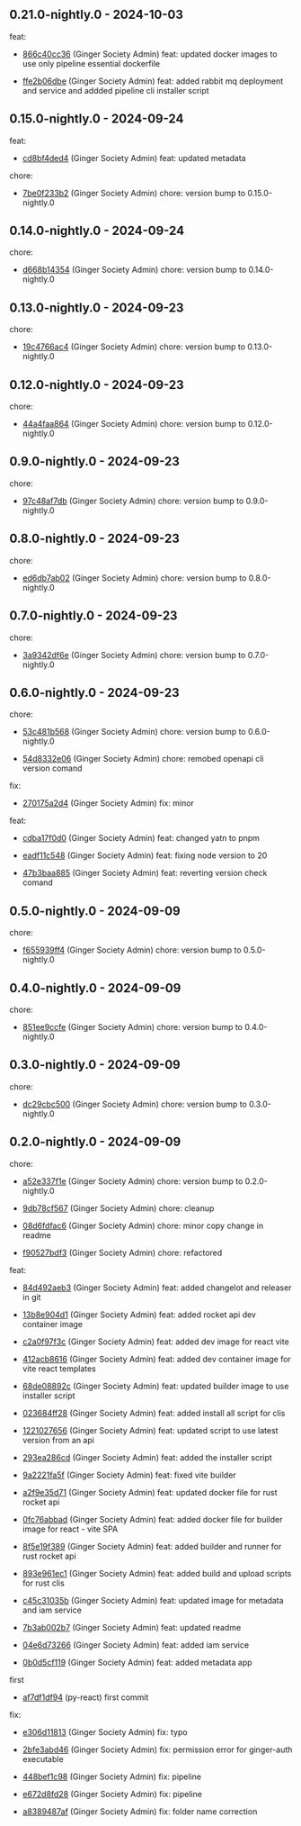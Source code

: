 ## 0.21.0-nightly.0 - 2024-10-03
feat:
 - [866c40cc36](https://github.com/ginger-society/infra-as-code-repo866c40cc367fdbce418825b0c626c394a43fd54f) (Ginger Society Admin) feat: updated docker images to use only pipeline essential dockerfile
	
 - [ffe2b06dbe](https://github.com/ginger-society/infra-as-code-repoffe2b06dbe2927a825ef93494a6ac34b27f58ecc) (Ginger Society Admin) feat: added rabbit mq deployment and service and addded pipeline cli installer script
	
## 0.15.0-nightly.0 - 2024-09-24
feat:
 - [cd8bf4ded4](https://github.com/ginger-society/infra-as-code-repocd8bf4ded465a8e1cb4a186571ad39ebfadb61f9) (Ginger Society Admin) feat: updated metadata
	
chore:
 - [7be0f233b2](https://github.com/ginger-society/infra-as-code-repo7be0f233b2e600b985b8ea894ea5966d3b9494c5) (Ginger Society Admin) chore: version bump to 0.15.0-nightly.0
	
## 0.14.0-nightly.0 - 2024-09-24
chore:
 - [d668b14354](https://github.com/ginger-society/infra-as-code-repod668b14354d145cdd7a61dd649e5eb0796b86fd3) (Ginger Society Admin) chore: version bump to 0.14.0-nightly.0
	
## 0.13.0-nightly.0 - 2024-09-23
chore:
 - [19c4766ac4](https://github.com/ginger-society/infra-as-code-repo19c4766ac4b1823bc1e63292a351a24e1f75e9aa) (Ginger Society Admin) chore: version bump to 0.13.0-nightly.0
	
## 0.12.0-nightly.0 - 2024-09-23
chore:
 - [44a4faa864](https://github.com/ginger-society/infra-as-code-repo44a4faa86413ff71ae6fbd9003726b10273ae310) (Ginger Society Admin) chore: version bump to 0.12.0-nightly.0
	
## 0.9.0-nightly.0 - 2024-09-23
chore:
 - [97c48af7db](https://github.com/ginger-society/infra-as-code-repo97c48af7db891ae19180b695c7def0d065a71b86) (Ginger Society Admin) chore: version bump to 0.9.0-nightly.0
	
## 0.8.0-nightly.0 - 2024-09-23
chore:
 - [ed6db7ab02](https://github.com/ginger-society/infra-as-code-repoed6db7ab02d6137c52af891642083e650c082076) (Ginger Society Admin) chore: version bump to 0.8.0-nightly.0
	
## 0.7.0-nightly.0 - 2024-09-23
chore:
 - [3a9342df6e](https://github.com/ginger-society/infra-as-code-repo3a9342df6e37804d2d21e49a15bc5d3d1f71004e) (Ginger Society Admin) chore: version bump to 0.7.0-nightly.0
	
## 0.6.0-nightly.0 - 2024-09-23
chore:
 - [53c481b568](https://github.com/ginger-society/infra-as-code-repo53c481b568d879af2135a2e3176c0d18fa0af174) (Ginger Society Admin) chore: version bump to 0.6.0-nightly.0
	
 - [54d8332e06](https://github.com/ginger-society/infra-as-code-repo54d8332e0632b4ea8e750c6f7c0865ab17782982) (Ginger Society Admin) chore: remobed openapi cli version comand
	
fix:
 - [270175a2d4](https://github.com/ginger-society/infra-as-code-repo270175a2d42289940a79608a1f31c437c94c78aa) (Ginger Society Admin) fix: minor
	
feat:
 - [cdba17f0d0](https://github.com/ginger-society/infra-as-code-repocdba17f0d08b4f80736d9bbdf90fd2e2014bc013) (Ginger Society Admin) feat: changed yatn to pnpm
	
 - [eadf11c548](https://github.com/ginger-society/infra-as-code-repoeadf11c548641e96280f58739fa957421202863a) (Ginger Society Admin) feat: fixing node version to 20
	
 - [47b3baa885](https://github.com/ginger-society/infra-as-code-repo47b3baa885e14874726dd41d8b55850c2e5cf46c) (Ginger Society Admin) feat: reverting version check comand
	
## 0.5.0-nightly.0 - 2024-09-09
chore:
 - [f655939ff4](https://github.com/ginger-society/infra-as-code-repof655939ff4810699437c160d6471557d2a29b651) (Ginger Society Admin) chore: version bump to 0.5.0-nightly.0
	
## 0.4.0-nightly.0 - 2024-09-09
chore:
 - [851ee9ccfe](https://github.com/ginger-society/infra-as-code-repo851ee9ccfe081451741baee4dffbecf7f75bee24) (Ginger Society Admin) chore: version bump to 0.4.0-nightly.0
	
## 0.3.0-nightly.0 - 2024-09-09
chore:
 - [dc29cbc500](https://github.com/ginger-society/infra-as-code-repodc29cbc500a72ca4967bc03e8bef67adae20f53e) (Ginger Society Admin) chore: version bump to 0.3.0-nightly.0
	
## 0.2.0-nightly.0 - 2024-09-09
chore:
 - [a52e337f1e](https://github.com/ginger-society/infra-as-code-repoa52e337f1e1250e2f24e2508c8ae4e758978dc20) (Ginger Society Admin) chore: version bump to 0.2.0-nightly.0
	
 - [9db78cf567](https://github.com/ginger-society/infra-as-code-repo9db78cf5673613e0a55fa33226c254e20bc54c83) (Ginger Society Admin) chore: cleanup
	
 - [08d6fdfac6](https://github.com/ginger-society/infra-as-code-repo08d6fdfac6f17d8d948fcf01028c3cd30e51cf1c) (Ginger Society Admin) chore: minor copy change in readme
	
 - [f90527bdf3](https://github.com/ginger-society/infra-as-code-repof90527bdf3af6e6e42502c040ceb4ed02118e713) (Ginger Society Admin) chore: refactored
	
feat:
 - [84d492aeb3](https://github.com/ginger-society/infra-as-code-repo84d492aeb34550886a9984f02ef56f8a75c89e30) (Ginger Society Admin) feat: added changelot and releaser in git
	
 - [13b8e904d1](https://github.com/ginger-society/infra-as-code-repo13b8e904d1c00e376d8b9c189a3a101882817ce7) (Ginger Society Admin) feat: added rocket api dev container image
	
 - [c2a0f97f3c](https://github.com/ginger-society/infra-as-code-repoc2a0f97f3cd8447bd37d0bc76c9b2c6ba2e9b30c) (Ginger Society Admin) feat: added dev image for react vite
	
 - [412acb8616](https://github.com/ginger-society/infra-as-code-repo412acb86165bede2906bb6537b2f146932635ebe) (Ginger Society Admin) feat: added dev container image for vite react templates
	
 - [68de08892c](https://github.com/ginger-society/infra-as-code-repo68de08892ceaab3789f813fcca6cb05e01d3feef) (Ginger Society Admin) feat: updated builder image to use installer script
	
 - [023684ff28](https://github.com/ginger-society/infra-as-code-repo023684ff28db5d3d51b1243f0e560911d55b437c) (Ginger Society Admin) feat: added install all script for clis
	
 - [1221027656](https://github.com/ginger-society/infra-as-code-repo1221027656a18d44c19b0aecb20c945e5d2c12aa) (Ginger Society Admin) feat: updated script to use latest version from an api
	
 - [293ea286cd](https://github.com/ginger-society/infra-as-code-repo293ea286cd22989d308a4eaac08271a9d483f43e) (Ginger Society Admin) feat: added the installer script
	
 - [9a2221fa5f](https://github.com/ginger-society/infra-as-code-repo9a2221fa5fcf6e0a41bd406295df39ff429c109b) (Ginger Society Admin) feat: fixed vite builder
	
 - [a2f9e35d71](https://github.com/ginger-society/infra-as-code-repoa2f9e35d718ace7e9cbff67bbc5a546babb2dee1) (Ginger Society Admin) feat: updated docker file for rust rocket api
	
 - [0fc76abbad](https://github.com/ginger-society/infra-as-code-repo0fc76abbada313bd4160cecddf3d67bf03ddad4f) (Ginger Society Admin) feat: added docker file for builder image for react - vite SPA
	
 - [8f5e19f389](https://github.com/ginger-society/infra-as-code-repo8f5e19f389217f02338f2928ed537fe015201e71) (Ginger Society Admin) feat: added builder and runner for rust rocket api
	
 - [893e961ec1](https://github.com/ginger-society/infra-as-code-repo893e961ec18d870579f84f97a36165fde682010b) (Ginger Society Admin) feat: added build and upload scripts for rust clis
	
 - [c45c31035b](https://github.com/ginger-society/infra-as-code-repoc45c31035ba0998f3a218674b054e7c30775b617) (Ginger Society Admin) feat: updated image for metadata and iam service
	
 - [7b3ab002b7](https://github.com/ginger-society/infra-as-code-repo7b3ab002b7d73b9f86de1228b697610f2ee8f796) (Ginger Society Admin) feat: updated readme
	
 - [04e6d73266](https://github.com/ginger-society/infra-as-code-repo04e6d732660cd41e6a3f7b6f7833d0f2f58ce1a8) (Ginger Society Admin) feat: added iam service
	
 - [0b0d5cf119](https://github.com/ginger-society/infra-as-code-repo0b0d5cf119a88894a5b6084c810191638b2b2fcc) (Ginger Society Admin) feat: added metadata app
	
first
 - [af7df1df94](https://github.com/ginger-society/infra-as-code-repoaf7df1df942b114a4a00e6323cc3b7eb4a889592) (py-react) first commit
	
fix:
 - [e306d11813](https://github.com/ginger-society/infra-as-code-repoe306d11813dbfbcb3ad2e03cd999b2821eda5682) (Ginger Society Admin) fix: typo
	
 - [2bfe3abd46](https://github.com/ginger-society/infra-as-code-repo2bfe3abd466b3374da0353d1dd3c8c0fa798b2d4) (Ginger Society Admin) fix: permission error for ginger-auth executable
	
 - [448bef1c98](https://github.com/ginger-society/infra-as-code-repo448bef1c98aaee65cdec46192a828d787fc4e1ad) (Ginger Society Admin) fix: pipeline
	
 - [e672d8fd28](https://github.com/ginger-society/infra-as-code-repoe672d8fd28b35fab74b8de1132791c45f83371a6) (Ginger Society Admin) fix: pipeline
	
 - [a8389487af](https://github.com/ginger-society/infra-as-code-repoa8389487afe80a2a87d306bc9a3b868e1dda48de) (Ginger Society Admin) fix: folder name correction
	
